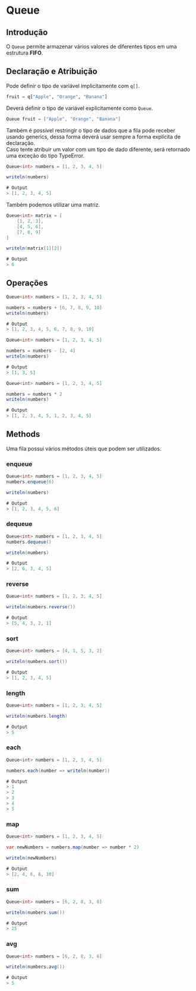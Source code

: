 # Queue

## Introdução

O `Queue` permite armazenar vários valores de diferentes tipos em uma estrutura **FIFO**.

## Declaração e Atribuição

Pode definir o tipo de variável implicitamente com `q[]`.

```python
fruit = q["Apple", "Orange", "Banana"]
```

Deverá definir o tipo de variável explicitamente como `Queue`.

```csharp
Queue fruit = ["Apple", "Orange", "Banana"]
```

Também é possível restringir o tipo de dados que a fila pode receber usando generics, dessa forma deverá usar sempre a forma explícita de declaração.\
Caso tente atribuir um valor com um tipo de dado diferente, será retornado uma exceção do tipo TypeError.

```csharp
Queue<int> numbers = [1, 2, 3, 4, 5]

writeln(numbers)

# Output
> [1, 2, 3, 4, 5]
```

Também podemos utilizar uma matriz.

```csharp
Queue<int> matrix = [
    [1, 2, 3],
    [4, 5, 6],
    [7, 8, 9]
]

writeln(matrix[1][2])

# Output
> 6
```

## Operações

```csharp
Queue<int> numbers = [1, 2, 3, 4, 5]

numbers = numbers + [6, 7, 8, 9, 10]
writeln(numbers)

# Output
> [1, 2, 3, 4, 5, 6, 7, 8, 9, 10]
```

```csharp
Queue<int> numbers = [1, 2, 3, 4, 5]

numbers = numbers - [2, 4]
writeln(numbers)

# Output
> [1, 3, 5]
```

```csharp
Queue<int> numbers = [1, 2, 3, 4, 5]

numbers = numbers * 2
writeln(numbers)

# Output
> [1, 2, 3, 4, 5, 1, 2, 3, 4, 5]
```

## Methods

Uma fila possui vários métodos úteis que podem ser utilizados.

### enqueue

```csharp
Queue<int> numbers = [1, 2, 3, 4, 5]
numbers.enqueue(6)

writeln(numbers)

# Output
> [1, 2, 3, 4, 5, 6]
```

### dequeue

```csharp
Queue<int> numbers = [1, 2, 3, 4, 5]
numbers.dequeue()

writeln(numbers)

# Output
> [2, 6, 3, 4, 5]
```

### reverse

```csharp
Queue<int> numbers = [1, 2, 3, 4, 5]

writeln(numbers.reverse())

# Output
> [5, 4, 3, 2, 1]
```

### sort

```csharp
Queue<int> numbers = [4, 1, 5, 3, 2]

writeln(numbers.sort())

# Output
> [1, 2, 3, 4, 5]
```

### length

```csharp
Queue<int> numbers = [1, 2, 3, 4, 5]

writeln(numbers.length)

# Output
> 5
```

### each

```csharp
Queue<int> numbers = [1, 2, 3, 4, 5]

numbers.each(number => writeln(number))

# Output
> 1
> 2
> 3
> 4
> 5
```

### map

```csharp
Queue<int> numbers = [1, 2, 3, 4, 5]

var newNumbers = numbers.map(number => number * 2)

writeln(newNumbers)

# Output
> [2, 4, 6, 8, 10]
```

### sum

```csharp
Queue<int> numbers = [6, 2, 8, 3, 6]

writeln(numbers.sum())

# Output
> 25
```

### avg

```csharp
Queue<int> numbers = [6, 2, 8, 3, 6]

writeln(numbers.avg())

# Output
> 5
```
